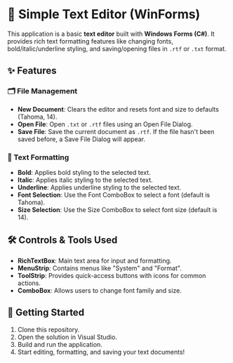 # 📝 Simple Text Editor (WinForms)

This application is a basic **text editor** built with **Windows Forms (C#)**. It provides rich text formatting features like changing fonts, bold/italic/underline styling, and saving/opening files in `.rtf` or `.txt` format.

## ✨ Features

### 🗂 File Management
- **New Document**: Clears the editor and resets font and size to defaults (Tahoma, 14).
- **Open File**: Open `.txt` or `.rtf` files using an Open File Dialog.
- **Save File**: Save the current document as `.rtf`. If the file hasn't been saved before, a Save File Dialog will appear.

### 🎨 Text Formatting
- **Bold**: Applies bold styling to the selected text.
- **Italic**: Applies italic styling to the selected text.
- **Underline**: Applies underline styling to the selected text.
- **Font Selection**: Use the Font ComboBox to select a font (default is Tahoma).
- **Size Selection**: Use the Size ComboBox to select font size (default is 14).

## 🛠 Controls & Tools Used

- **RichTextBox**: Main text area for input and formatting.
- **MenuStrip**: Contains menus like "System" and "Format".
- **ToolStrip**: Provides quick-access buttons with icons for common actions.
- **ComboBox**: Allows users to change font family and size.

## 🚀 Getting Started

1. Clone this repository.
2. Open the solution in Visual Studio.
3. Build and run the application.
4. Start editing, formatting, and saving your text documents!
